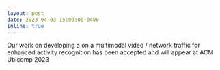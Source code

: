 ```yaml
---
layout: post
date: 2023-04-03 15:00:00-0400
inline: true
---
```


Our work on developing a on a multimodal video / network traffic for enhanced activity recognition has been accepted and will appear at ACM Ubicomp 2023
